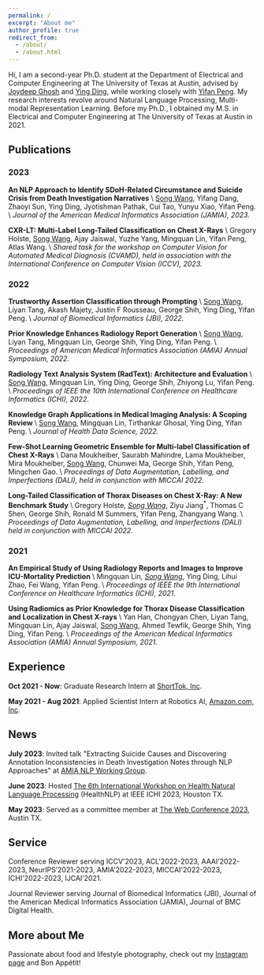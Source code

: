 ```yaml
---
permalink: /
excerpt: "About me"
author_profile: true
redirect_from: 
  - /about/
  - /about.html
---
```


Hi, I am a second-year Ph.D. student at the Department of Electrical and Computer Engineering at The University of Texas at Austin, advised by [Joydeep Ghosh](https://www.ece.utexas.edu/people/faculty/joydeep-ghosh) and [Ying Ding](https://yingding.ischool.utexas.edu/), while working closely with [Yifan Peng](https://pengyifan.com/). My research interests revolve around Natural Language Processing, Multi-modal Representation Learning. Before my Ph.D., I obtained my M.S. in Electrical and Computer Engineering at The University of Texas at Austin in 2021.

## Publications
### 2023 

**An NLP Approach to Identify SDoH-Related Circumstance and Suicide Crisis from Death Investigation Narratives** [<i class="fa-solid fa-file"></i>](https://academic.oup.com/jamia/advance-article-abstract/doi/10.1093/jamia/ocad068/7114858) \\
<u>Song Wang</u>, Yifang Dang, Zhaoyi Sun, Ying Ding, Jyotishman Pathak, Cui Tao, Yunyu Xiao, Yifan Peng. \\
<em>Journal of the American Medical Informatics Association (JAMIA), 2023.</em>

**CXR-LT: Multi-Label Long-Tailed Classification on Chest X-Rays** [<i class="fa-solid fa-file"></i>](https://physionet.org/content/cxr-lt-iccv-workshop-cvamd/1.0.0/) \\
Gregory Holste, <u>Song Wang</u>, Ajay Jaiswal, Yuzhe Yang, Mingquan Lin, Yifan Peng, Atlas Wang. \\
<em>Shared task for the workshop on Computer Vision for Automated Medical Diagnosis (CVAMD), held in association with the International Conference on Computer Vision (ICCV), 2023.</em>

### 2022

**Trustworthy Assertion Classification through Prompting** [<i class="fa-solid fa-file"></i>](https://www.ncbi.nlm.nih.gov/pmc/articles/PMC9378721/) \\
<u>Song Wang</u>, Liyan Tang, Akash Majety, Justin F Rousseau, George Shih, Ying Ding, Yifan Peng. \\
<em>Journal of Biomedical Informatics (JBI), 2022.</em>

**Prior Knowledge Enhances Radiology Report Generation** [<i class="fa-solid fa-file"></i>](https://www.ncbi.nlm.nih.gov/pmc/articles/PMC9285179/) \\
<u>Song Wang</u>, Liyan Tang, Mingquan Lin, George Shih, Ying Ding, Yifan Peng. \\
<em>Proceedings of American Medical Informatics Association (AMIA) Annual Symposium, 2022.</em>

**Radiology Text Analysis System (RadText): Architecture and Evaluation** [<i class="fa-solid fa-file"></i>](https://ieeexplore.ieee.org/abstract/document/9874495) \\
<u>Song Wang</u>, Mingquan Lin, Ying Ding, George Shih, Zhiyong Lu, Yifan Peng. \\
<em>Proceedings of IEEE the 10th International Conference on Healthcare Informatics (ICHI), 2022.</em>

**Knowledge Graph Applications in Medical Imaging Analysis: A Scoping Review** [<i class="fa-solid fa-file"></i>](https://spj.science.org/doi/full/10.34133/2022/9841548?adobe_mc=MCMID%3D12000614905405683995335849378418609464%7CMCORGID%3D242B6472541199F70A4C98A6%2540AdobeOrg%7CTS%3D1684281600) \\
<u>Song Wang</u>, Mingquan Lin, Tirthankar Ghosal, Ying Ding, Yifan Peng. \\
<em>Journal of Health Data Science, 2022.</em>

**Few-Shot Learning Geometric Ensemble for Multi-label Classification of Chest X-Rays** [<i class="fa-solid fa-file"></i>](https://spj.science.org/doi/full/10.34133/2022/9841548?adobe_mc=MCMID%3D12000614905405683995335849378418609464%7CMCORGID%3D242B6472541199F70A4C98A6%2540AdobeOrg%7CTS%3D1684281600) \\
Dana Moukheiber, Saurabh Mahindre, Lama Moukheiber, Mira Moukheiber, <u>Song Wang</u>, Chunwei Ma, George Shih, Yifan Peng, Mingchen Gao. \\
<em>Proceedings of Data Augmentation, Labelling, and Imperfections (DALI), held in conjunction with MICCAI 2022.</em>

**Long-Tailed Classification of Thorax Diseases on Chest X-Ray: A New Benchmark Study** [<i class="fa-solid fa-file"></i>](https://link.springer.com/chapter/10.1007/978-3-031-17027-0_3) \\
Gregory Holste<sup>*</sup>, <u>Song Wang</u><sup>*</sup>, Ziyu Jiang<sup>*</sup>, Thomas C Shen, George Shih, Ronald M Summers, Yifan Peng, Zhangyang Wang. \\
<em>Proceedings of Data Augmentation, Labelling, and Imperfections (DALI) held in conjunction with MICCAI 2022.</em>

### 2021 

**An Empirical Study of Using Radiology Reports and Images to Improve ICU-Mortality Prediction** [<i class="fa-solid fa-file"></i>](https://ieeexplore.ieee.org/abstract/document/9565737) \\
Mingquan Lin<sup>*</sup>, <u>Song Wang</u><sup>*</sup>, Ying Ding, Lihui Zhao, Fei Wang, Yifan Peng. \\
<em>Proceedings of IEEE the 9th International Conference on Healthcare Informatics (ICHI), 2021.</em>

**Using Radiomics as Prior Knowledge for Thorax Disease Classification and Localization in Chest X-rays** [<i class="fa-solid fa-file"></i>](https://www.ncbi.nlm.nih.gov/pmc/articles/PMC8861661/) \\
Yan Han, Chongyan Chen, Liyan Tang, Mingquan Lin, Ajay Jaiswal, <u>Song Wang</u>, Ahmed Tewfik, George Shih, Ying Ding, Yifan Peng. \\
<em>Proceedings of the American Medical Informatics Association (AMIA) Annual Symposium, 2021.</em>

## Experience
**Oct 2021 - Now**: Graduate Research Intern at [ShortTok, Inc](https://www.shorttok.com/).

**May 2021 - Aug 2021**: Applied Scientist Intern at Robotics AI, [Amazon.com, Inc](https://www.amazon.com/).

## News
**July 2023**: Invited talk "Extracting Suicide Causes and Discovering Annotation Inconsistencies in Death Investigation Notes through NLP Approaches" at [AMIA NLP Working Group](https://amia.org/webinar-library). [<i class="fa-solid fa-video"></i>](https://amia.org/webinar-library/extracting-suicide-causes-and-discovering-annotation-inconsistencies-death)

**June 2023**: Hosted [The 6th International Workshop on Health Natural Language Processing](https://www.healthnlp.info/) (HealthNLP) at IEEE ICHI 2023, Houston TX.

**May 2023**: Served as a committee member at [The Web Conference 2023](https://www2023.thewebconf.org/), Austin TX.

## Service
Conference Reviewer serving ICCV'2023, ACL'2022-2023, AAAI’2022-2023, NeurIPS’2021-2023, AMIA’2022-2023, MICCAI'2022-2023, ICHI'2022-2023, IJCAI’2021.

Journal Reviewer serving Journal of Biomedical Informatics (JBI), Journal of the American Medical Informatics Association (JAMIA), Journal of BMC Digital Health.

## More about Me
Passionate about food and lifestyle photography, check out my [Instagram page](https://www.instagram.com/ssongstable/) and Bon Appétit!
